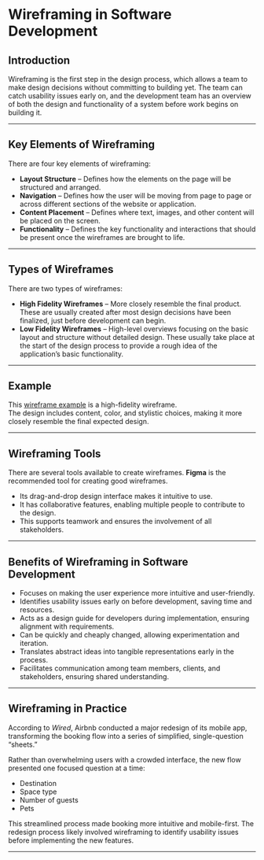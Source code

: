 # Wireframing in Software Development

## Introduction
Wireframing is the first step in the design process, which allows a team to make design decisions without committing to building yet. The team can catch usability issues early on, and the development team has an overview of both the design and functionality of a system before work begins on building it.

---

## Key Elements of Wireframing
There are four key elements of wireframing:

- **Layout Structure** – Defines how the elements on the page will be structured and arranged.  
- **Navigation** – Defines how the user will be moving from page to page or across different sections of the website or application.  
- **Content Placement** – Defines where text, images, and other content will be placed on the screen.  
- **Functionality** – Defines the key functionality and interactions that should be present once the wireframes are brought to life.  

---

## Types of Wireframes
There are two types of wireframes:

- **High Fidelity Wireframes** – More closely resemble the final product. These are usually created after most design decisions have been finalized, just before development can begin.  
- **Low Fidelity Wireframes** – High-level overviews focusing on the basic layout and structure without detailed design. These usually take place at the start of the design process to provide a rough idea of the application’s basic functionality.  

---

## Example
This [wireframe example](https://www.figma.com/design/E2BRqdPcKkrnX6hLGPto8Z/Project-Airbnb?node-id=1-2&p=f&t=rLU43dojbj6B6tqb-0) is a high-fidelity wireframe.  
The design includes content, color, and stylistic choices, making it more closely resemble the final expected design.

---

## Wireframing Tools
There are several tools available to create wireframes. **Figma** is the recommended tool for creating good wireframes.  

- Its drag-and-drop design interface makes it intuitive to use.  
- It has collaborative features, enabling multiple people to contribute to the design.  
- This supports teamwork and ensures the involvement of all stakeholders.  

---

## Benefits of Wireframing in Software Development
- Focuses on making the user experience more intuitive and user-friendly.  
- Identifies usability issues early on before development, saving time and resources.  
- Acts as a design guide for developers during implementation, ensuring alignment with requirements.  
- Can be quickly and cheaply changed, allowing experimentation and iteration.  
- Translates abstract ideas into tangible representations early in the process.  
- Facilitates communication among team members, clients, and stakeholders, ensuring shared understanding.  

---

## Wireframing in Practice
According to *Wired*, Airbnb conducted a major redesign of its mobile app, transforming the booking flow into a series of simplified, single-question “sheets.”  

Rather than overwhelming users with a crowded interface, the new flow presented one focused question at a time:  
- Destination  
- Space type  
- Number of guests  
- Pets  

This streamlined process made booking more intuitive and mobile-first. The redesign process likely involved wireframing to identify usability issues before implementing the new features.  

---
